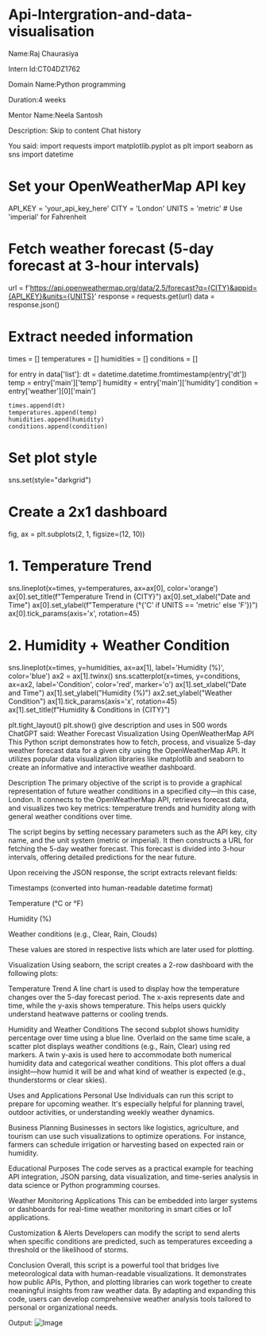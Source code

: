 # Api-Intergration-and-data-visualisation
Name:Raj Chaurasiya

Intern Id:CT04DZ1762

Domain Name:Python programming

Duration:4 weeks

Mentor Name:Neela Santosh

Description:
Skip to content
Chat history


You said:
import requests
import matplotlib.pyplot as plt
import seaborn as sns
import datetime

# Set your OpenWeatherMap API key
API_KEY = 'your_api_key_here'
CITY = 'London'
UNITS = 'metric'  # Use 'imperial' for Fahrenheit

# Fetch weather forecast (5-day forecast at 3-hour intervals)
url = f'https://api.openweathermap.org/data/2.5/forecast?q={CITY}&appid={API_KEY}&units={UNITS}'
response = requests.get(url)
data = response.json()

# Extract needed information
times = []
temperatures = []
humidities = []
conditions = []

for entry in data['list']:
    dt = datetime.datetime.fromtimestamp(entry['dt'])
    temp = entry['main']['temp']
    humidity = entry['main']['humidity']
    condition = entry['weather'][0]['main']
    
    times.append(dt)
    temperatures.append(temp)
    humidities.append(humidity)
    conditions.append(condition)

# Set plot style
sns.set(style="darkgrid")

# Create a 2x1 dashboard
fig, ax = plt.subplots(2, 1, figsize=(12, 10))

# 1. Temperature Trend
sns.lineplot(x=times, y=temperatures, ax=ax[0], color='orange')
ax[0].set_title(f"Temperature Trend in {CITY}")
ax[0].set_xlabel("Date and Time")
ax[0].set_ylabel(f"Temperature (°{'C' if UNITS == 'metric' else 'F'})")
ax[0].tick_params(axis='x', rotation=45)

# 2. Humidity + Weather Condition
sns.lineplot(x=times, y=humidities, ax=ax[1], label='Humidity (%)', color='blue')
ax2 = ax[1].twinx()
sns.scatterplot(x=times, y=conditions, ax=ax2, label='Condition', color='red', marker='o')
ax[1].set_xlabel("Date and Time")
ax[1].set_ylabel("Humidity (%)")
ax2.set_ylabel("Weather Condition")
ax[1].tick_params(axis='x', rotation=45)
ax[1].set_title(f"Humidity & Conditions in {CITY}")

plt.tight_layout()
plt.show() give description and uses in 500 words
ChatGPT said:
Weather Forecast Visualization Using OpenWeatherMap API
This Python script demonstrates how to fetch, process, and visualize 5-day weather forecast data for a given city using the OpenWeatherMap API. It utilizes popular data visualization libraries like matplotlib and seaborn to create an informative and interactive weather dashboard.

Description
The primary objective of the script is to provide a graphical representation of future weather conditions in a specified city—in this case, London. It connects to the OpenWeatherMap API, retrieves forecast data, and visualizes two key metrics: temperature trends and humidity along with general weather conditions over time.

The script begins by setting necessary parameters such as the API key, city name, and the unit system (metric or imperial). It then constructs a URL for fetching the 5-day weather forecast. This forecast is divided into 3-hour intervals, offering detailed predictions for the near future.

Upon receiving the JSON response, the script extracts relevant fields:

Timestamps (converted into human-readable datetime format)

Temperature (°C or °F)

Humidity (%)

Weather conditions (e.g., Clear, Rain, Clouds)

These values are stored in respective lists which are later used for plotting.

Visualization
Using seaborn, the script creates a 2-row dashboard with the following plots:

Temperature Trend
A line chart is used to display how the temperature changes over the 5-day forecast period. The x-axis represents date and time, while the y-axis shows temperature. This helps users quickly understand heatwave patterns or cooling trends.

Humidity and Weather Conditions
The second subplot shows humidity percentage over time using a blue line. Overlaid on the same time scale, a scatter plot displays weather conditions (e.g., Rain, Clear) using red markers. A twin y-axis is used here to accommodate both numerical humidity data and categorical weather conditions. This plot offers a dual insight—how humid it will be and what kind of weather is expected (e.g., thunderstorms or clear skies).

Uses and Applications
Personal Use
Individuals can run this script to prepare for upcoming weather. It's especially helpful for planning travel, outdoor activities, or understanding weekly weather dynamics.

Business Planning
Businesses in sectors like logistics, agriculture, and tourism can use such visualizations to optimize operations. For instance, farmers can schedule irrigation or harvesting based on expected rain or humidity.

Educational Purposes
The code serves as a practical example for teaching API integration, JSON parsing, data visualization, and time-series analysis in data science or Python programming courses.

Weather Monitoring Applications
This can be embedded into larger systems or dashboards for real-time weather monitoring in smart cities or IoT applications.

Customization & Alerts
Developers can modify the script to send alerts when specific conditions are predicted, such as temperatures exceeding a threshold or the likelihood of storms.

Conclusion
Overall, this script is a powerful tool that bridges live meteorological data with human-readable visualizations. It demonstrates how public APIs, Python, and plotting libraries can work together to create meaningful insights from raw weather data. By adapting and expanding this code, users can develop comprehensive weather analysis tools tailored to personal or organizational needs.




Output:
![Image](https://github.com/user-attachments/assets/a560c6df-3d50-4258-bf7b-4e52bdc0a2b0)
